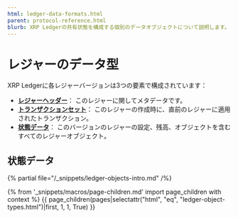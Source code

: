 ```yaml
---
html: ledger-data-formats.html
parent: protocol-reference.html
blurb: XRP Ledgerの共有状態を構成する個別のデータオブジェクトについて説明します。
---
```

# レジャーのデータ型

XRP Ledgerに各レジャーバージョンは3つの要素で構成されています：

* **[レジャーヘッダー](ledger-header.md)**： このレジャーに関してメタデータです。
* **[トランザクションセット](../transactions/index.md)**： このレジャーの作成時に、直前のレジャーに適用されたトランザクション。
* **[状態データ](ledger-entry-types/index.md)**： このバージョンのレジャーの設定、残高、オブジェクトを含むすべてのレジャーオブジェクト。


## 状態データ

{% partial file="/_snippets/ledger-objects-intro.md" /%}

{% from '_snippets/macros/page-children.md' import page_children with context %}
{{ page_children(pages|selectattr("html", "eq", "ledger-object-types.html")|first, 1, 1, True) }}
